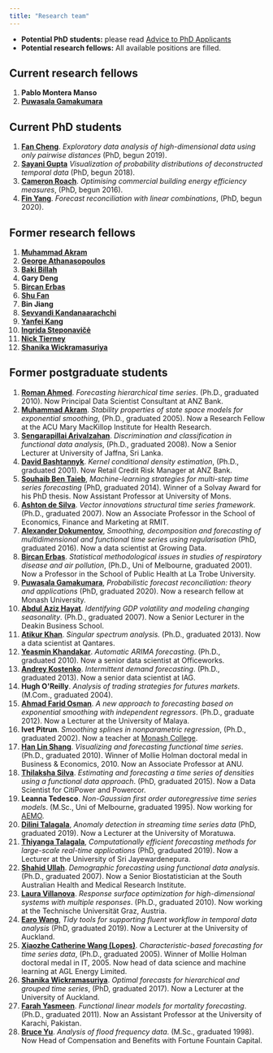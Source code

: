 ```yaml
---
title: "Research team"
---
```


  * **Potential PhD students:** please read [Advice to PhD Applicants](/hyndsight/phdapplicants/)
  * **Potential research fellows:** All available positions are filled.

## Current research fellows

  1. **Pablo Montera Manso** [<i class="fa fa-github-alt" style="color:#03396c;font-size:80%;padding-top:6px;"></i>](https://github.com/pmontman)
  1. **[Puwasala Gamakumara](https://acems.org.au/our-people/puwasala-gamakumara)** [<i class="fa fa-github-alt" style="color:#03396c;font-size:80%;padding-top:6px;"></i>](https://github.com/PuwasalaG)

## Current PhD students

  1. **[Fan Cheng](https://fancheng.me/)**. *Exploratory data analysis of high-dimensional data using only pairwise distances* (PhD, begun 2019). [<i class="fa fa-github-alt" style="color:#03396c;font-size:80%;padding-top:6px;"></i>](https://github.com/ffancheng)
  1. **[Sayani Gupta](https://sayani.netlify.com/)**  *Visualization of probability distributions of deconstructed temporal data* (PhD, begun 2018). [<i class="fa fa-github-alt" style="color:#03396c;font-size:80%;padding-top:6px;"></i>](https://github.com/Sayani07)
  1. **[Cameron Roach](https://acems.org.au/our-people/cameron-roach)**. *Optimising commercial building energy efficiency measures*, (PhD, begun 2016). [<i class="fa fa-github-alt" style="color:#03396c;font-size:80%;padding-top:6px;"></i>](https://github.com/camroach87/)
  1. **[Fin Yang](https://yangzhuoranyang.com/)**. *Forecast reconciliation with linear combinations*, (PhD, begun 2020). [<i class="fa fa-github-alt" style="color:#03396c;font-size:80%;padding-top:6px;"></i>](https://github.com/finyang/)

## Former research fellows

  1. **[Muhammad Akram](https://www.acu.edu.au/research/our-research-institutes/mary-mackillop-institute-for-health-research/our-people/muhammad-akram)**
  1. **[George Athanasopoulos](https://research.monash.edu/en/persons/george-athanasopoulos)**
  1. **[Baki Billah](https://research.monash.edu/en/persons/md-billah)**
  1. **Gary Deng**
  1. **[Bircan Erbas](https://scholars.latrobe.edu.au/display/berbas)**
  1. **[Shu Fan](http://users.monash.edu.au/~shufan/)**
  1. **Bin Jiang**
  1. **[Sevvandi Kandanaarachchi](https://sevvandi.netlify.com/)** [<i class="fa fa-github-alt" style="color:#03396c;font-size:80%;padding-top:6px;"></i>](https://github.com/sevvandi)
  1. **[Yanfei Kang](http://yanfei.site)**
  1. **[Ingrida Steponavičė](http://users.monash.edu/~ingridas/)**
  1. **[Nick Tierney](https://www.njtierney.com/)** [<i class="fa fa-github-alt" style="color:#03396c;font-size:80%;padding-top:6px;"></i>](https://github.com/njtierney)
  1. **[Shanika Wickramasuriya](https://unidirectory.auckland.ac.nz/people/profile/s-wickramasuriya)**

## Former postgraduate students

  1. **[Roman Ahmed](https://www.linkedin.com/in/romanahmed)**. *Forecasting hierarchical time series*. (Ph.D., graduated 2010). Now Principal Data Scientist Consultant at ANZ Bank.
  1. **[Muhammad Akram](https://www.acu.edu.au/research/our-research-institutes/mary-mackillop-institute-for-health-research/our-people/muhammad-akram)**. *Stability properties of state space models for exponential smoothing*, (Ph.D., graduated 2005). Now a Research Fellow at the ACU Mary MacKillop Institute for Health Research.
  1. **[Sengarapillai Arivalzahan](https://scholar.google.com/citations?user=jOoVou0AAAAJ)**. *Discrimination and classification in functional data analysis*, (Ph.D., graduated 2008). Now a Senior Lecturer at University of Jaffna, Sri Lanka.
  1. **[David Bashtannyk](https://www.linkedin.com/in/david-bashtannyk-53b30796)**. *Kernel conditional density estimation*, (Ph.D., graduated 2001). Now Retail Credit Risk Manager at ANZ Bank.
  1. **[Souhaib Ben Taieb](http://souhaib-bentaieb.com/)**, *Machine-learning strategies for multi-step time series forecasting* (PhD, graduated 2014). Winner of a Solvay Award for his PhD thesis. Now Assistant Professor at University of Mons.
  1. **[Ashton de Silva](http://www.rmit.edu.au/contact/staff-contacts/academic-staff/d/de-silva-dr-ashton)**. *Vector innovations structural time series framework*. (Ph.D., graduated 2007). Now an Associate Professor in the School of Economics, Finance and Marketing at RMIT.
  1. **[Alexander Dokumentov](https://www.linkedin.com/in/dokumentov/)**, <em>Smoothing, decomposition and forecasting of multidimensional and functional time series using regularisation</em> (PhD, graduated 2016). Now a data scientist at Growing Data.
  1. **[Bircan Erbas](https://scholars.latrobe.edu.au/display/berbas)**. *Statistical methodological issues in studies of respiratory disease and air pollution*, (Ph.D., Uni of Melbourne, graduated 2001). Now a Professor in the School of Public Health at La Trobe University.
  1. **[Puwasala Gamakumara](https://acems.org.au/our-people/puwasala-gamakumara)**, *Probabilistic forecast reconciliation: theory and applications* (PhD, graduated 2020).  Now a research fellow at Monash University. [<i class="fa fa-github-alt" style="color:#03396c;font-size:80%;padding-top:6px;"></i>](https://github.com/PuwasalaG)
  1. **[Abdul Aziz Hayat](http://www.deakin.edu.au/about-deakin/people/abdul-hayat-muhammad)**. *Identifying GDP volatility and modeling changing seasonality*. (Ph.D., graduated 2007). Now a Senior Lecturer in the Deakin Business School.
  1. **[Atikur Khan](https://scholar.google.com.au/citations?user=CEc-I_cAAAAJ)**. *Singular spectrum analysis.* (Ph.D., graduated 2013). Now a data scientist at Qantares.
  1. **[Yeasmin Khandakar](https://www.linkedin.com/in/yeasminkhandakar/)**. *Automatic ARIMA forecasting*. (Ph.D., graduated 2010). Now a senior data scientist at Officeworks.
  1. **[Andrey Kostenko](https://www.linkedin.com/in/akoste01/)**. *Intermittent demand forecasting*. (Ph.D., graduated 2013). Now a senior data scientist at IAG.
  1. **Hugh O'Reilly**. *Analysis of trading strategies for futures markets*. (M.Com., graduated 2004).
  1. **[Ahmad Farid Osman](https://umexpert.um.edu.my/faridosman)**. *A new approach to forecasting based on exponential smoothing with independent regressors*. (Ph.D., graduate 2012). Now a Lecturer at the University of Malaya.
  1. **Ivet Pitrun**. *Smoothing splines in nonparametric regression*, (Ph.D., graduated 2002). Now a teacher at [Monash College](http://www.monash.edu/monashcollege).
  1. **[Han Lin Shang](https://sites.google.com/site/hanlinshangswebsite/)**. *Visualizing and forecasting functional time series*. (Ph.D., graduated 2010). Winner of Mollie Holman doctoral medal in Business &amp; Economics, 2010. Now an Associate Professor at ANU.
  1. **[Thilaksha Silva](https://www.linkedin.com/in/thilakshasilva/)**. *Estimating and forecasting a time series of densities using a functional data approach*. (PhD, graduated 2015). Now a Data Scientist for CitiPower and Powercor.
  1. **Leanna Tedesco**. *Non-Gaussian first order autoregressive time series models*. (M.Sc., Uni of Melbourne, graduated 1995). Now working for [AEMO](http://aemo.com.au/).
  1. **[Dilini Talagala](http://prital.netlify.com/)**, *Anomaly detection in streaming time series data* (PhD, graduated 2019). Now a Lecturer at the University of Moratuwa. [<i class="fa fa-github-alt" style="color:#03396c;font-size:80%;padding-top:6px;"></i>](https://github.com/pridiltal)
  1. **[Thiyanga Talagala](https://thiyanga.netlify.com/)**, *Computationally efficient forecasting methods for large-scale real-time applications* (PhD, graduated 2019). Now a Lecturer at the University of Sri Jayewardenepura. [<i class="fa fa-github-alt" style="color:#03396c;font-size:80%;padding-top:6px;"></i>](https://github.com/thiyangt)
  1. **[Shahid Ullah](https://researchers.adelaide.edu.au/profile/shahid.ullah)**. *Demographic forecasting using functional data analysis*. (Ph.D., graduated 2007). Now a Senior Biostatistician at the South Australian Health and Medical Research Institute.
  1. **[Laura Villanova](https://scholar.google.com.au/citations?user=OeZdcD0AAAAJ)**. *Response surface optimization for high-dimensional systems with multiple responses*. (Ph.D., graduated 2010). Now working at the Technische Universität Graz, Austria.
  1. **[Earo Wang](http://earo.me)**, *Tidy tools for supporting fluent workflow in temporal data analysis* (PhD, graduated 2019). Now a Lecturer at the University of Auckland. [<i class="fa fa-github-alt" style="color:#03396c;font-size:80%;padding-top:6px;"></i>](https://github.com/earowang)
  1. **[Xiaozhe Catherine Wang (Lopes)](https://www.linkedin.com/in/catherine-lopes-ph-d-30aa17a6)**. *Characteristic-based forecasting for time series data*, (Ph.D., graduated 2005). Winner of Mollie Holman doctoral medal in IT, 2005. Now head of data science and machine learning at AGL Energy Limited.
  1. **[Shanika Wickramasuriya](https://unidirectory.auckland.ac.nz/people/profile/s-wickramasuriya)**. *Optimal forecasts for hierarchical and grouped time series*, (PhD, graduated 2017). Now a Lecturer at the University of Auckland.
  1. **[Farah Yasmeen](https://www.researchgate.net/profile/Farah_Yasmeen)**. *Functional linear models for mortality forecasting*. (Ph.D., graduated 2011). Now an Assistant Professor at the University of Karachi, Pakistan.
  1. **[Bruce Yu](https://www.linkedin.com/in/bruce-yu-198a3a10)**. *Analysis of flood frequency data*. (M.Sc., graduated 1998). Now Head of Compensation and Benefits with Fortune Fountain Capital.
